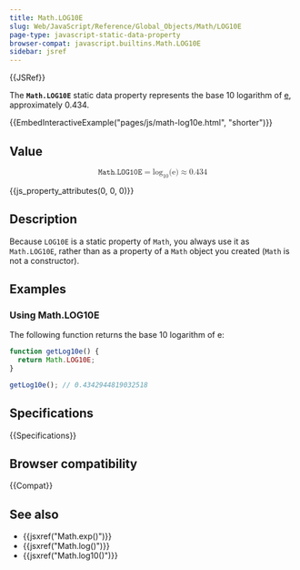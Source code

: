 ```yaml
---
title: Math.LOG10E
slug: Web/JavaScript/Reference/Global_Objects/Math/LOG10E
page-type: javascript-static-data-property
browser-compat: javascript.builtins.Math.LOG10E
sidebar: jsref
---
```


{{JSRef}}

The **`Math.LOG10E`** static data property represents the base 10 logarithm of [e](/en-US/docs/Web/JavaScript/Reference/Global_Objects/Math/E), approximately 0.434.

{{EmbedInteractiveExample("pages/js/math-log10e.html", "shorter")}}

## Value

<math display="block"><semantics><mrow><mi>𝙼𝚊𝚝𝚑.𝙻𝙾𝙶𝟷𝟶𝙴</mi><mo>=</mo><msub><mo lspace="0em" rspace="0em">log</mo><mn>10</mn></msub><mo stretchy="false">(</mo><mi mathvariant="normal">e</mi><mo stretchy="false">)</mo><mo>≈</mo><mn>0.434</mn></mrow><annotation encoding="TeX">\mathtt{\mi{Math.LOG10E}} = \log\_{10}(\mathrm{e}) \approx 0.434</annotation></semantics></math>

{{js_property_attributes(0, 0, 0)}}

## Description

Because `LOG10E` is a static property of `Math`, you always use it as `Math.LOG10E`, rather than as a property of a `Math` object you created (`Math` is not a constructor).

## Examples

### Using Math.LOG10E

The following function returns the base 10 logarithm of e:

```js
function getLog10e() {
  return Math.LOG10E;
}

getLog10e(); // 0.4342944819032518
```

## Specifications

{{Specifications}}

## Browser compatibility

{{Compat}}

## See also

- {{jsxref("Math.exp()")}}
- {{jsxref("Math.log()")}}
- {{jsxref("Math.log10()")}}
